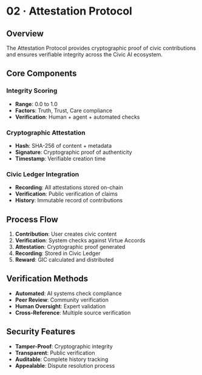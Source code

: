 # 02 · Attestation Protocol

## Overview

The Attestation Protocol provides cryptographic proof of civic contributions and ensures verifiable integrity across the Civic AI ecosystem.

## Core Components

### Integrity Scoring
- **Range**: 0.0 to 1.0
- **Factors**: Truth, Trust, Care compliance
- **Verification**: Human + agent + automated checks

### Cryptographic Attestation
- **Hash**: SHA-256 of content + metadata
- **Signature**: Cryptographic proof of authenticity
- **Timestamp**: Verifiable creation time

### Civic Ledger Integration
- **Recording**: All attestations stored on-chain
- **Verification**: Public verification of claims
- **History**: Immutable record of contributions

## Process Flow

1. **Contribution**: User creates civic content
2. **Verification**: System checks against Virtue Accords
3. **Attestation**: Cryptographic proof generated
4. **Recording**: Stored in Civic Ledger
5. **Reward**: GIC calculated and distributed

## Verification Methods

- **Automated**: AI systems check compliance
- **Peer Review**: Community verification
- **Human Oversight**: Expert validation
- **Cross-Reference**: Multiple source verification

## Security Features

- **Tamper-Proof**: Cryptographic integrity
- **Transparent**: Public verification
- **Auditable**: Complete history tracking
- **Appealable**: Dispute resolution process
